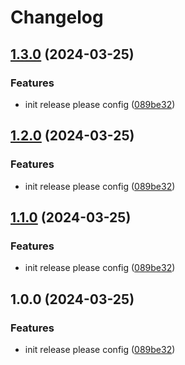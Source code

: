 # Changelog

## [1.3.0](https://github.com/realfredlai/release-demo/compare/my-app-v1.2.0...my-app-v1.3.0) (2024-03-25)


### Features

* init release please config ([089be32](https://github.com/realfredlai/release-demo/commit/089be32b127486c101bf66fbd1f4d2bcb987707f))

## [1.2.0](https://github.com/realfredlai/release-demo/compare/my-app-v1.1.0...my-app-v1.2.0) (2024-03-25)


### Features

* init release please config ([089be32](https://github.com/realfredlai/release-demo/commit/089be32b127486c101bf66fbd1f4d2bcb987707f))

## [1.1.0](https://github.com/realfredlai/release-demo/compare/my-app-v1.0.0...my-app-v1.1.0) (2024-03-25)


### Features

* init release please config ([089be32](https://github.com/realfredlai/release-demo/commit/089be32b127486c101bf66fbd1f4d2bcb987707f))

## 1.0.0 (2024-03-25)


### Features

* init release please config ([089be32](https://github.com/realfredlai/release-demo/commit/089be32b127486c101bf66fbd1f4d2bcb987707f))
